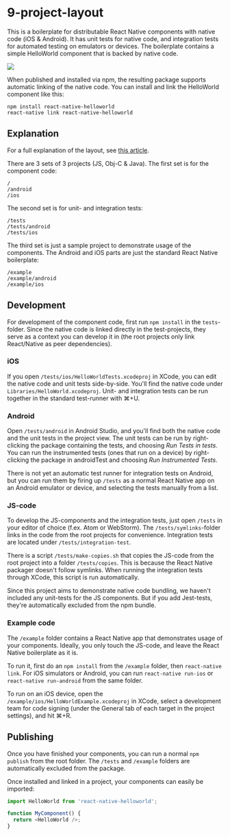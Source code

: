 # 9-project-layout

This is a boilerplate for distributable React Native components with native code
(iOS & Android). It has unit tests for native code, and integration tests for automated testing
on emulators or devices. The boilerplate contains a simple HelloWorld component that is backed
 by native code.

![](https://storage.googleapis.com/benwixen-site/rn_packages2.png)

When published and installed via npm, the resulting package supports automatic linking of the native 
code. You can install and link the HelloWorld component like this:

    npm install react-native-helloworld
    react-native link react-native-helloworld
    
## Explanation

For a full explanation of the layout, see 
[this article](https://www.benwixen.com/articles/distributing-react-native-components-with-native-code).

There are 3 sets of 3 projects (JS, Obj-C & Java). The first set is for the component code:

    /
    /android
    /ios

The second set is for unit- and integration tests:

    /tests
    /tests/android
    /tests/ios
    
The third set is just a sample project to demonstrate usage of the components. The Android and iOS
parts are just the standard React Native boilerplate:

    /example
    /example/android
    /example/ios

## Development

For development of the component code, first run `npm install` in the `tests`-folder. Since the 
native code is linked directly in the test-projects, they serve as a context you can develop it in
(the root projects only link React/Native as peer dependencies). 

### iOS

If you open `/tests/ios/HelloWorldTests.xcodeproj` in XCode, you can edit the native code and 
unit tests side-by-side. You'll find the native code under `Libraries/HelloWorld.xcodeproj`. 
Unit- and integration tests can be run together in the standard test-runner with ⌘+U.

### Android

Open `/tests/android` in Android Studio, and you'll find both the native code and the unit tests
in the project view. The unit tests can be run by right-clicking the package containing the tests,
and choosing *Run Tests in tests*.  You can run the instrumented tests (ones that run on a device) 
by right-clicking the package in androidTest and choosing *Run Instrumented Tests*.

There is not yet an automatic test runner for integration tests on Android, but you can run them by 
firing up `/tests` as a normal React Native app on an Android emulator or device, and selecting the 
tests  manually from a list.

### JS-code

To develop the JS-components and the integration tests, just open `/tests` in your editor of choice 
(f.ex. Atom or WebStorm). The `/tests/symlinks`-folder links in the code from the root projects
for convenience.
Integration tests are located under `/tests/integration-test`.

There is a script `/tests/make-copies.sh` that copies the JS-code from the root project into a 
folder `/tests/copies`. This is because the React Native packager doesn't follow symlinks. When 
running the integration tests through XCode, this script is run automatically.

Since this project aims to demonstrate native code bundling, we haven't included any unit-tests
for the JS components. But if you add Jest-tests, they're automatically excluded from the npm
bundle.

### Example code

The `/example` folder contains a React Native app that demonstrates usage of your components. 
Ideally, you only touch the JS-code, and leave the React Native 
boilerplate as it is.

To run it, first do an `npm install` from the `/example` folder, then `react-native link`. 
For iOS simulators or Android, you can run `react-native run-ios` or `react-native run-android` 
from the same folder.

To run on an iOS device, open the `/example/ios/HelloWorldExample.xcodeproj` 
in XCode, select a development team for code signing (under the General tab of each target in the
project settings), and hit ⌘+R.

## Publishing

Once you have finished your components, you can run a normal `npm publish` from the root folder. The
`/tests` and `/example` folders are automatically excluded from the package.

Once installed and linked in a project, your components can easily be imported:

````javascript
import HelloWorld from 'react-native-helloworld';

function MyComponent() {
  return <HelloWorld />; 
}
````

